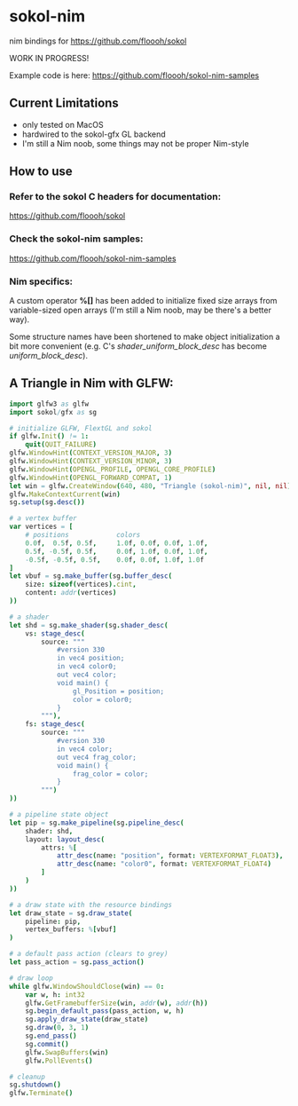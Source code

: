 # sokol-nim
nim bindings for https://github.com/floooh/sokol

WORK IN PROGRESS!

Example code is here: https://github.com/floooh/sokol-nim-samples

## Current Limitations

- only tested on MacOS
- hardwired to the sokol-gfx GL backend
- I'm still a Nim noob, some things may not be proper Nim-style

## How to use

### Refer to the sokol C headers for documentation:

https://github.com/floooh/sokol

### Check the sokol-nim samples:

https://github.com/floooh/sokol-nim-samples

### Nim specifics:

A custom operator **%[]** has been added to initialize
fixed size arrays from variable-sized open arrays (I'm still a
Nim noob, may be there's a better way).

Some structure names have been shortened to make object initialization
a bit more convenient (e.g. C's _shader_uniform_block_desc_ has
become _uniform_block_desc_).

## A Triangle in Nim with GLFW:

```nim
import glfw3 as glfw
import sokol/gfx as sg

# initialize GLFW, FlextGL and sokol
if glfw.Init() != 1:
    quit(QUIT_FAILURE)
glfw.WindowHint(CONTEXT_VERSION_MAJOR, 3)
glfw.WindowHint(CONTEXT_VERSION_MINOR, 3)
glfw.WindowHint(OPENGL_PROFILE, OPENGL_CORE_PROFILE)
glfw.WindowHint(OPENGL_FORWARD_COMPAT, 1)
let win = glfw.CreateWindow(640, 480, "Triangle (sokol-nim)", nil, nil)
glfw.MakeContextCurrent(win)
sg.setup(sg.desc())

# a vertex buffer
var vertices = [
    # positions            colors
    0.0f,  0.5f, 0.5f,     1.0f, 0.0f, 0.0f, 1.0f,
    0.5f, -0.5f, 0.5f,     0.0f, 1.0f, 0.0f, 1.0f,
    -0.5f, -0.5f, 0.5f,    0.0f, 0.0f, 1.0f, 1.0f     
]
let vbuf = sg.make_buffer(sg.buffer_desc(
    size: sizeof(vertices).cint,
    content: addr(vertices)
))

# a shader
let shd = sg.make_shader(sg.shader_desc(
    vs: stage_desc(
        source: """
            #version 330
            in vec4 position;
            in vec4 color0;
            out vec4 color;
            void main() {
                gl_Position = position;
                color = color0;
            }
        """),
    fs: stage_desc(
        source: """
            #version 330
            in vec4 color;
            out vec4 frag_color;
            void main() {
                frag_color = color;
            }
        """)
))

# a pipeline state object
let pip = sg.make_pipeline(sg.pipeline_desc(
    shader: shd,
    layout: layout_desc(
        attrs: %[
            attr_desc(name: "position", format: VERTEXFORMAT_FLOAT3),
            attr_desc(name: "color0", format: VERTEXFORMAT_FLOAT4)
        ]
    )
))

# a draw state with the resource bindings
let draw_state = sg.draw_state(
    pipeline: pip,
    vertex_buffers: %[vbuf]
)

# a default pass action (clears to grey)
let pass_action = sg.pass_action()

# draw loop
while glfw.WindowShouldClose(win) == 0:
    var w, h: int32
    glfw.GetFramebufferSize(win, addr(w), addr(h))
    sg.begin_default_pass(pass_action, w, h)
    sg.apply_draw_state(draw_state)
    sg.draw(0, 3, 1)
    sg.end_pass()
    sg.commit()
    glfw.SwapBuffers(win)
    glfw.PollEvents()

# cleanup
sg.shutdown()
glfw.Terminate()
```